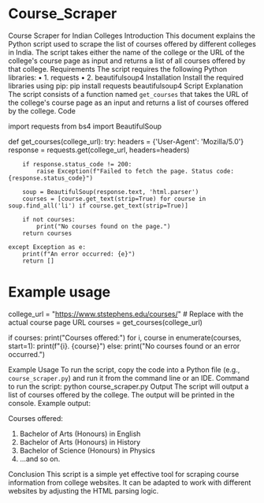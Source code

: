 # Course_Scraper
Course Scraper for Indian Colleges
Introduction
This document explains the Python script used to scrape the list of courses offered by different colleges in India. The script takes either the name of the college or the URL of the college's course page as input and returns a list of all courses offered by that college.
Requirements
The script requires the following Python libraries:
•	1. requests
•	2. beautifulsoup4
Installation
Install the required libraries using pip:
pip install requests beautifulsoup4
Script Explanation
The script consists of a function named `get_courses` that takes the URL of the college's course page as an input and returns a list of courses offered by the college.
Code

import requests
from bs4 import BeautifulSoup

def get_courses(college_url):
    try:
        headers = {'User-Agent': 'Mozilla/5.0'}
        response = requests.get(college_url, headers=headers)
        
        if response.status_code != 200:
            raise Exception(f"Failed to fetch the page. Status code: {response.status_code}")
        
        soup = BeautifulSoup(response.text, 'html.parser')
        courses = [course.get_text(strip=True) for course in soup.find_all('li') if course.get_text(strip=True)]
        
        if not courses:
            print("No courses found on the page.")
        return courses

    except Exception as e:
        print(f"An error occurred: {e}")
        return []

# Example usage
college_url = "https://www.ststephens.edu/courses/"  # Replace with the actual course page URL
courses = get_courses(college_url)

if courses:
    print("Courses offered:")
    for i, course in enumerate(courses, start=1):
        print(f"{i}. {course}")
    else:
        print("No courses found or an error occurred.")
    
Example Usage
To run the script, copy the code into a Python file (e.g., `course_scraper.py`) and run it from the command line or an IDE.
Command to run the script:
python course_scraper.py
Output
The script will output a list of courses offered by the college. The output will be printed in the console.
Example output:

Courses offered:
1. Bachelor of Arts (Honours) in English
2. Bachelor of Arts (Honours) in History
3. Bachelor of Science (Honours) in Physics
4. ...and so on.

Conclusion
This script is a simple yet effective tool for scraping course information from college websites. It can be adapted to work with different websites by adjusting the HTML parsing logic.
 

